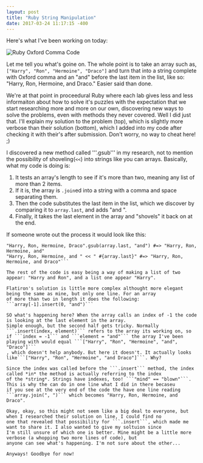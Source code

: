 ```yaml
---
layout: post
title: "Ruby String Manipulation"
date: 2017-03-24 11:17:15 -400
---
```


Here's what I've been working on today:

![Ruby Oxford Comma Code](http://i.imgur.com/pInyfOR.png)

Let me tell you what's goine on. The whole point is to take an array such as, ```["Harry", "Ron", "Hermoine", "Draco"]``` and
turn that into a string complete with Oxford comma and an "and" before the last item in the list, like so: "Harry, Ron, 
Hermoine, and Draco." Easier said than done.

We're at that point in proceedural Ruby where each lab gives less and less informaiton about how to solve it's puzzles with the
expectation that we start researching more and more on our own, discovering new ways to solve the problems, even with methods
they never covered. Well I did just that. I'll explain my solution to the problem (top), which is slightly more verbose than 
their solution (bottom), which I added into my code after checking it with their's after submission. Don't worry, no way to 
cheat here! ;)

I discovered a new method called '''.gsub''' in my research, not to mention the possibility of shoveling(```<<```) into strings
like you can arrays. Basically, what my code is doing is:
1. It tests an array's length to see if it's more than two, meaning any list of more than 2 items.
2. If it is, the array is ```.join```ed into a string with a comma and space separating them.
3. Then the code substitutes the last item in the list, which we discover by comparing it to ```array.last```, and adds "and ".
4. Finally, it takes the last element in the array and "shovels" it back on at the end.

If someone wrote out the process it would look like this:
```string.["Harry", "Ron", "Hermoine", "Draco"].join(", ") #=> "Harry, Ron, Hermoine, Draco"
"Harry, Ron, Hermoine, Draco".gsub(array.last, "and") #=> "Harry, Ron, Hermoine, and"
"Harry, Ron, Hermoine, and " << " #{array.last}" #=> "Harry, Ron, Hermoine, and Draco"```

The rest of the code is easy being a way of making a list of two appear: "Harry and Ron", and a list one appear "Harry".

Flatiron's solution is little more complex althought more elegant being the same as mine, but only one line. For an array 
of more than two in length it does the following:
```array[-1].insert(0, "and")```

SO what's happening here? When the array calls an index of -1 the code is looking at the last element in the array. 
Simple enough, but the second half gets tricky. Normally ```.insert(index, element)``` refers to the array its working on, so 
if ```index = -1``` and ```element = "and"``` the array I've been playing with would equal ```["Harry", "Ron", "Hermoine", "and", "Draco"]```
, which doesn't help anybody. But here it doesn't. It actually looks like```["Harry", "Ron", "Hermoine", "and Draco"]```. Why?

Since the index was called before the ```.insert``` method, the index called *in* the method is actually referring to the index 
of the *string*. Strings have indexes, too! ```"mind" == "blown"```. This is why the can do in one line what I did in there becaseu
if you see at the very end of the code the have one line reading ```array.join(", ")``` which becomes "Harry, Ron, Hermoine, and Draco".

Okay, okay, so this might not seem like a big deal to everyone, but when I researched their solution on line, I could find no 
one that revealed that possibility for ```.insert```, which made me want to share it. I also wanted to give my soltuion since 
I'm still unsure of which one is better. Mine might be a little more verbose (a whopping two more lines of code), but 
anyone can see what's happening. I'm not sure about the other...

Anyways! Goodbye for now!
